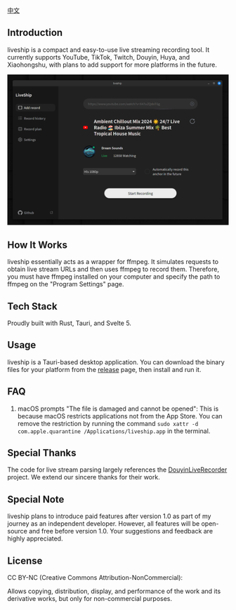[中文](README.zh.md)

## Introduction

liveship is a compact and easy-to-use live streaming recording tool. It currently supports YouTube, TikTok, Twitch, Douyin, Huya, and Xiaohongshu, with plans to add support for more platforms in the future.

![image](image.png)

## How It Works

liveship essentially acts as a wrapper for ffmpeg. It simulates requests to obtain live stream URLs and then uses ffmpeg to record them. Therefore, you must have ffmpeg installed on your computer and specify the path to ffmpeg on the "Program Settings" page.

## Tech Stack

Proudly built with Rust, Tauri, and Svelte 5.

## Usage

liveship is a Tauri-based desktop application. You can download the binary files for your platform from the [release](https://github.com/jlvihv/liveship/releases/) page, then install and run it.

## FAQ

1. macOS prompts "The file is damaged and cannot be opened": This is because macOS restricts applications not from the App Store. You can remove the restriction by running the command `sudo xattr -d com.apple.quarantine /Applications/liveship.app` in the terminal.

## Special Thanks

The code for live stream parsing largely references the [DouyinLiveRecorder](https://github.com/ihmily/DouyinLiveRecorder) project. We extend our sincere thanks for their work.

## Special Note

liveship plans to introduce paid features after version 1.0 as part of my journey as an independent developer. However, all features will be open-source and free before version 1.0. Your suggestions and feedback are highly appreciated.

## License

CC BY-NC (Creative Commons Attribution-NonCommercial):

Allows copying, distribution, display, and performance of the work and its derivative works, but only for non-commercial purposes.
